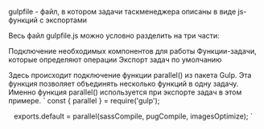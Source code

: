 gulpfile - файл, в котором задачи таскменеджера описаны в виде js-функций с экспортами 

Весь файл gulpfile.js можно условно разделить на три части:

Подключение необходимых компонентов для работы
Функции-задачи, которые определяют операции
Экспорт задач по умолчанию

Здесь происходит подключение функции parallel() из пакета Gulp. Эта функция позволяет объединять несколько функций в одну задачу. Именно функция parallel() используется при экспорте задач в этом примере.
`
const { parallel } = require('gulp');

`
`
exports.default = parallel(sassCompile, pugCompile, imagesOptimize);
`